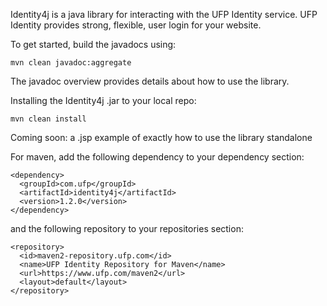 Identity4j is a java library for interacting with the UFP Identity service. UFP Identity provides strong, flexible, user login for your website.

To get started, build the javadocs using:

    mvn clean javadoc:aggregate

The javadoc overview provides details about how to use the library.

Installing the Identity4j .jar to your local repo:

    mvn clean install

Coming soon: a .jsp example of exactly how to use the library standalone

For maven, add the following dependency to your dependency section:

    <dependency>
      <groupId>com.ufp</groupId>
      <artifactId>identity4j</artifactId>
      <version>1.2.0</version>
    </dependency>

and the following repository to your repositories section:

    <repository>
      <id>maven2-repository.ufp.com</id>
      <name>UFP Identity Repository for Maven</name>
      <url>https://www.ufp.com/maven2</url>
      <layout>default</layout>
    </repository>